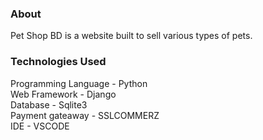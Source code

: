 ### About
Pet Shop BD is a website built to sell various types of pets. 
### Technologies Used
Programming Language - Python <br>
Web Framework - Django <br>
Database - Sqlite3 <br> 
Payment gateaway - SSLCOMMERZ <br>
IDE - VSCODE
